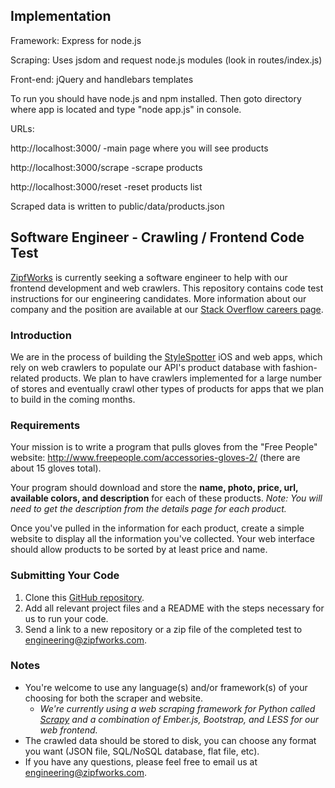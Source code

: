 ## Implementation ##

Framework: Express for node.js

Scraping: Uses jsdom and request node.js modules (look in routes/index.js)

Front-end: jQuery and handlebars templates

To run you should have node.js and npm installed. Then goto directory where app is located and type "node app.js" in console.

URLs:

http://localhost:3000/ -main page where you will see products

http://localhost:3000/scrape -scrape products

http://localhost:3000/reset -reset products list

Scraped data is written to public/data/products.json


## Software Engineer - Crawling / Frontend Code Test ##

[ZipfWorks](http://www.zipfworks.com/) is currently seeking a software engineer to help with our frontend 
development and web crawlers. This repository contains code test instructions for our
engineering candidates. More information about our company and the position
are available at our [Stack Overflow careers page](http://careers.stackoverflow.com/jobs/42627/software-engineer-javascript-ember-js-css-zipfworks?a=46NLGHC3eg).

### Introduction ###

We are in the process of building the [StyleSpotter](http://www.stylespotter.com/) iOS and
web apps, which rely on web crawlers to populate our API's product database with
fashion-related products. We plan to have crawlers implemented for a large number of
stores and eventually crawl other types of products for apps that we plan to build in the coming
months.

### Requirements ###

Your mission is to write a program that pulls gloves from the "Free People" website: http://www.freepeople.com/accessories-gloves-2/ 
(there are about 15 gloves total).

Your program should download and store the **name, photo, price, url, available colors, and description** for
each of these products. _Note: You will need to get the description from the details page for each product._

Once you've pulled in the information for each product, create a simple website to display all the
information you've collected. Your web interface should allow products to be sorted by at least price and name.

### Submitting Your Code ###

1. Clone this [GitHub repository](https://github.com/zipfworks/code-test-crawling).
2. Add all relevant project files and a README with the steps necessary for us to run your code.
3. Send a link to a new repository or a zip file of the completed test to engineering@zipfworks.com.

### Notes ###

* You're welcome to use any language(s) and/or framework(s) of your choosing for both the scraper and website.
  * _We're currently using a web scraping framework for Python called [Scrapy](http://scrapy.org/) and a
    combination of Ember.js, Bootstrap, and LESS for our web frontend._
* The crawled data should be stored to disk, you can choose any format you want (JSON file, SQL/NoSQL database, flat file, etc).
* If you have any questions, please feel free to email us at engineering@zipfworks.com.
